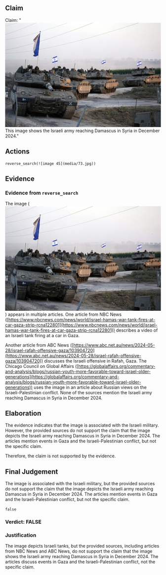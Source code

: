 ## Claim
Claim: "![image 45](media/73.jpg) This image shows the Israeli army reaching Damascus in Syria in December 2024."

## Actions
```
reverse_search(![image 45](media/73.jpg))
```

## Evidence
### Evidence from `reverse_search`
The image (![image 45](media/73.jpg)) appears in multiple articles. One article from NBC News ([https://www.nbcnews.com/news/world/israel-hamas-war-tank-fires-at-car-gaza-strip-rcna122801](https://www.nbcnews.com/news/world/israel-hamas-war-tank-fires-at-car-gaza-strip-rcna122801)) describes a video of an Israeli tank firing at a car in Gaza.

Another article from ABC News ([https://www.abc.net.au/news/2024-05-28/israel-rafah-offensive-gaza/103904720](https://www.abc.net.au/news/2024-05-28/israel-rafah-offensive-gaza/103904720)) discusses the Israeli offensive in Rafah, Gaza. The Chicago Council on Global Affairs ([https://globalaffairs.org/commentary-and-analysis/blogs/russian-youth-more-favorable-toward-israel-older-generations](https://globalaffairs.org/commentary-and-analysis/blogs/russian-youth-more-favorable-toward-israel-older-generations)) uses the image in an article about Russian views on the Israeli-Palestinian conflict. None of the sources mention the Israeli army reaching Damascus in Syria in December 2024.


## Elaboration
The evidence indicates that the image is associated with the Israeli military. However, the provided sources do not support the claim that the image depicts the Israeli army reaching Damascus in Syria in December 2024. The articles mention events in Gaza and the Israeli-Palestinian conflict, but not the specific claim.

Therefore, the claim is not supported by the evidence.


## Final Judgement
The image is associated with the Israeli military, but the provided sources do not support the claim that the image depicts the Israeli army reaching Damascus in Syria in December 2024. The articles mention events in Gaza and the Israeli-Palestinian conflict, but not the specific claim.

`false`

### Verdict: FALSE

### Justification
The image depicts Israeli tanks, but the provided sources, including articles from NBC News and ABC News, do not support the claim that the image shows the Israeli army reaching Damascus in Syria in December 2024. The articles discuss events in Gaza and the Israeli-Palestinian conflict, not the specific claim.
